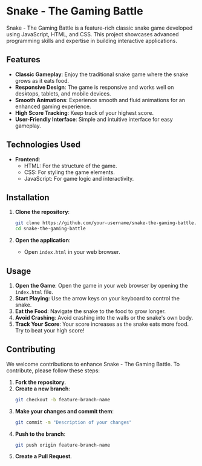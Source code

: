 # Snake - The Gaming Battle

Snake - The Gaming Battle is a feature-rich classic snake game developed using JavaScript, HTML, and CSS. This project showcases advanced programming skills and expertise in building interactive applications.

## Features

- **Classic Gameplay**: Enjoy the traditional snake game where the snake grows as it eats food.
- **Responsive Design**: The game is responsive and works well on desktops, tablets, and mobile devices.
- **Smooth Animations**: Experience smooth and fluid animations for an enhanced gaming experience.
- **High Score Tracking**: Keep track of your highest score.
- **User-Friendly Interface**: Simple and intuitive interface for easy gameplay.

## Technologies Used

- **Frontend**:
  - HTML: For the structure of the game.
  - CSS: For styling the game elements.
  - JavaScript: For game logic and interactivity.

## Installation

1. **Clone the repository**:
    ```bash
    git clone https://github.com/your-username/snake-the-gaming-battle.git
    cd snake-the-gaming-battle
    ```

2. **Open the application**:
   - Open `index.html` in your web browser.

## Usage

1. **Open the Game**: Open the game in your web browser by opening the `index.html` file.
2. **Start Playing**: Use the arrow keys on your keyboard to control the snake.
3. **Eat the Food**: Navigate the snake to the food to grow longer.
4. **Avoid Crashing**: Avoid crashing into the walls or the snake's own body.
5. **Track Your Score**: Your score increases as the snake eats more food. Try to beat your high score!

## Contributing

We welcome contributions to enhance Snake - The Gaming Battle. To contribute, please follow these steps:

1. **Fork the repository**.
2. **Create a new branch**:
    ```bash
    git checkout -b feature-branch-name
    ```
3. **Make your changes and commit them**:
    ```bash
    git commit -m "Description of your changes"
    ```
4. **Push to the branch**:
    ```bash
    git push origin feature-branch-name
    ```
5. **Create a Pull Request**.
